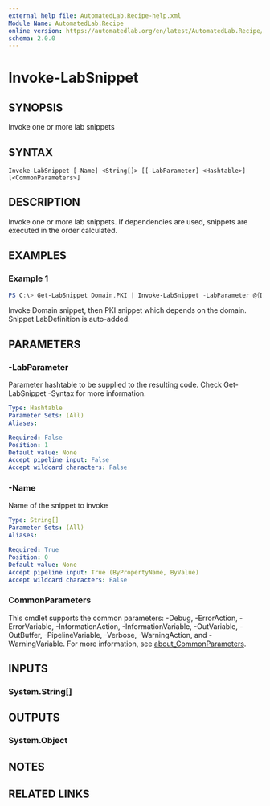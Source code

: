 ```yaml
---
external help file: AutomatedLab.Recipe-help.xml
Module Name: AutomatedLab.Recipe
online version: https://automatedlab.org/en/latest/AutomatedLab.Recipe/en-us/Invoke-LabSnippet
schema: 2.0.0
---
```


# Invoke-LabSnippet

## SYNOPSIS
Invoke one or more lab snippets

## SYNTAX

```
Invoke-LabSnippet [-Name] <String[]> [[-LabParameter] <Hashtable>] [<CommonParameters>]
```

## DESCRIPTION
Invoke one or more lab snippets. If dependencies are used, snippets are executed
in the order calculated.

## EXAMPLES

### Example 1
```powershell
PS C:\> Get-LabSnippet Domain,PKI | Invoke-LabSnippet -LabParameter @{DomainName = 'contoso.com'; Name = 'Snippy'}
```

Invoke Domain snippet, then PKI snippet which depends on the domain.
Snippet LabDefinition is auto-added.

## PARAMETERS

### -LabParameter
Parameter hashtable to be supplied to the resulting code.
Check Get-LabSnippet -Syntax for more information.

```yaml
Type: Hashtable
Parameter Sets: (All)
Aliases:

Required: False
Position: 1
Default value: None
Accept pipeline input: False
Accept wildcard characters: False
```

### -Name
Name of the snippet to invoke

```yaml
Type: String[]
Parameter Sets: (All)
Aliases:

Required: True
Position: 0
Default value: None
Accept pipeline input: True (ByPropertyName, ByValue)
Accept wildcard characters: False
```

### CommonParameters
This cmdlet supports the common parameters: -Debug, -ErrorAction, -ErrorVariable, -InformationAction, -InformationVariable, -OutVariable, -OutBuffer, -PipelineVariable, -Verbose, -WarningAction, and -WarningVariable. For more information, see [about_CommonParameters](http://go.microsoft.com/fwlink/?LinkID=113216).

## INPUTS

### System.String[]

## OUTPUTS

### System.Object
## NOTES

## RELATED LINKS

